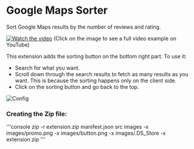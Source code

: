 # Google Maps Sorter
Sort Google Maps results by the number of reviews and rating.

[![Watch the video](images/promo.png)](https://www.youtube.com/watch?v=rFjf9aZvy34)
(Click on the image to see a full video example on YouTube)


This extension adds the sorting button on the bottom right part. To use it:
* Search for what you want.
* Scroll down through the search results to fetch as many results as you want. This is because the sorting happens only on the client side.
* Click on the sorting button and go back to the top.

![Config](images/button.png)


### Creating the Zip file:

'''console
zip -r extension.zip manifest.json src images -x images/promo.png -x images/button.png -x images/.DS_Store -x extension.zip
'''
